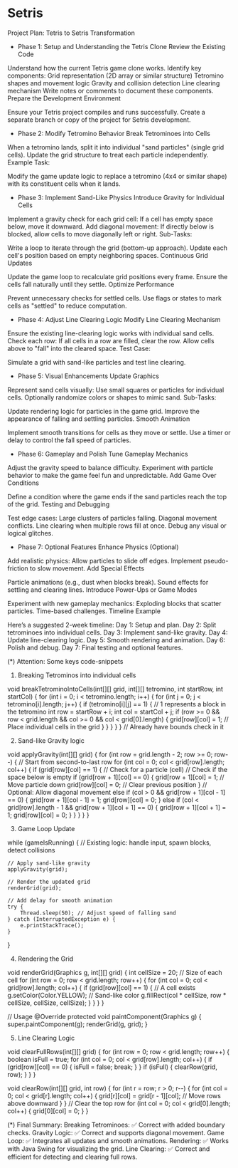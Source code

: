 # Setris

Project Plan: Tetris to Setris Transformation
- Phase 1: Setup and Understanding the Tetris Clone
Review the Existing Code

Understand how the current Tetris game clone works.
Identify key components:
Grid representation (2D array or similar structure)
Tetromino shapes and movement logic
Gravity and collision detection
Line clearing mechanism
Write notes or comments to document these components.
Prepare the Development Environment

Ensure your Tetris project compiles and runs successfully.
Create a separate branch or copy of the project for Setris development.

- Phase 2: Modify Tetromino Behavior
Break Tetrominoes into Cells

When a tetromino lands, split it into individual "sand particles" (single grid cells).
Update the grid structure to treat each particle independently.
Example Task:

Modify the game update logic to replace a tetromino (4x4 or similar shape) with its constituent cells when it lands.

- Phase 3: Implement Sand-Like Physics
Introduce Gravity for Individual Cells

Implement a gravity check for each grid cell:
If a cell has empty space below, move it downward.
Add diagonal movement:
If directly below is blocked, allow cells to move diagonally left or right.
Sub-Tasks:

Write a loop to iterate through the grid (bottom-up approach).
Update each cell's position based on empty neighboring spaces.
Continuous Grid Updates

Update the game loop to recalculate grid positions every frame.
Ensure the cells fall naturally until they settle.
Optimize Performance

Prevent unnecessary checks for settled cells.
Use flags or states to mark cells as "settled" to reduce computation.

- Phase 4: Adjust Line Clearing Logic
Modify Line Clearing Mechanism

Ensure the existing line-clearing logic works with individual sand cells.
Check each row:
If all cells in a row are filled, clear the row.
Allow cells above to "fall" into the cleared space.
Test Case:

Simulate a grid with sand-like particles and test line clearing.

- Phase 5: Visual Enhancements
Update Graphics

Represent sand cells visually:
Use small squares or particles for individual cells.
Optionally randomize colors or shapes to mimic sand.
Sub-Tasks:

Update rendering logic for particles in the game grid.
Improve the appearance of falling and settling particles.
Smooth Animation

Implement smooth transitions for cells as they move or settle.
Use a timer or delay to control the fall speed of particles.

- Phase 6: Gameplay and Polish
Tune Gameplay Mechanics

Adjust the gravity speed to balance difficulty.
Experiment with particle behavior to make the game feel fun and unpredictable.
Add Game Over Conditions

Define a condition where the game ends if the sand particles reach the top of the grid.
Testing and Debugging

Test edge cases:
Large clusters of particles falling.
Diagonal movement conflicts.
Line clearing when multiple rows fill at once.
Debug any visual or logical glitches.

- Phase 7: Optional Features
Enhance Physics (Optional)

Add realistic physics:
Allow particles to slide off edges.
Implement pseudo-friction to slow movement.
Add Special Effects

Particle animations (e.g., dust when blocks break).
Sound effects for settling and clearing lines.
Introduce Power-Ups or Game Modes

Experiment with new gameplay mechanics:
Exploding blocks that scatter particles.
Time-based challenges.
Timeline Example

Here’s a suggested 2-week timeline:
Day 1: Setup and plan.
Day 2: Split tetrominoes into individual cells.
Day 3: Implement sand-like gravity.
Day 4: Update line-clearing logic.
Day 5: Smooth rendering and animation.
Day 6: Polish and debug.
Day 7: Final testing and optional features.


(*) Attention: Some keys code-snippets
1. Breaking Tetrominos into individual cells

void breakTetrominoIntoCells(int[][] grid, int[][] tetromino, int startRow, int startCol) {
    for (int i = 0; i < tetromino.length; i++) {
        for (int j = 0; j < tetromino[i].length; j++) {
            if (tetromino[i][j] == 1) { // 1 represents a block in the tetromino
                int row = startRow + i;
                int col = startCol + j;
                if (row >= 0 && row < grid.length && col >= 0 && col < grid[0].length) {
                    grid[row][col] = 1; // Place individual cells in the grid
                }
            }
        }
    }
}
// Already have bounds check in it 

2. Sand-like Gravity logic

void applyGravity(int[][] grid) {
    for (int row = grid.length - 2; row >= 0; row--) { // Start from second-to-last row
        for (int col = 0; col < grid[row].length; col++) {
            if (grid[row][col] == 1) { // Check for a particle (cell)
                // Check if the space below is empty
                if (grid[row + 1][col] == 0) {
                    grid[row + 1][col] = 1; // Move particle down
                    grid[row][col] = 0;     // Clear previous position
                }
                // Optional: Allow diagonal movement
                else if (col > 0 && grid[row + 1][col - 1] == 0) { 
                    grid[row + 1][col - 1] = 1;
                    grid[row][col] = 0;
                }
                else if (col < grid[row].length - 1 && grid[row + 1][col + 1] == 0) {
                    grid[row + 1][col + 1] = 1;
                    grid[row][col] = 0;
                }
            }
        }
    }
}

3. Game Loop Update

while (gameIsRunning) {
    // Existing logic: handle input, spawn blocks, detect collisions
    
    // Apply sand-like gravity
    applyGravity(grid);
    
    // Render the updated grid
    renderGrid(grid);
    
    // Add delay for smooth animation
    try {
        Thread.sleep(50); // Adjust speed of falling sand
    } catch (InterruptedException e) {
        e.printStackTrace();
    }
}

4. Rendering the Grid

void renderGrid(Graphics g, int[][] grid) {
    int cellSize = 20; // Size of each cell
    for (int row = 0; row < grid.length; row++) {
        for (int col = 0; col < grid[row].length; col++) {
            if (grid[row][col] == 1) { // A cell exists
                g.setColor(Color.YELLOW); // Sand-like color
                g.fillRect(col * cellSize, row * cellSize, cellSize, cellSize);
            }
        }
    }
}

// Usage
@Override
protected void paintComponent(Graphics g) {
    super.paintComponent(g);
    renderGrid(g, grid);
}

5. Line Clearing Logic

void clearFullRows(int[][] grid) {
    for (int row = 0; row < grid.length; row++) {
        boolean isFull = true;
        for (int col = 0; col < grid[row].length; col++) {
            if (grid[row][col] == 0) {
                isFull = false;
                break;
            }
        }
        if (isFull) {
            clearRow(grid, row);
        }
    }
}

void clearRow(int[][] grid, int row) {
    for (int r = row; r > 0; r--) {
        for (int col = 0; col < grid[r].length; col++) {
            grid[r][col] = grid[r - 1][col]; // Move rows above downward
        }
    }
    // Clear the top row
    for (int col = 0; col < grid[0].length; col++) {
        grid[0][col] = 0;
    }
}

(*) Final Summary:
Breaking Tetrominoes: ✅ Correct with added boundary checks.
Gravity Logic: ✅ Correct and supports diagonal movement.
Game Loop: ✅ Integrates all updates and smooth animations.
Rendering: ✅ Works with Java Swing for visualizing the grid.
Line Clearing: ✅ Correct and efficient for detecting and clearing full rows.